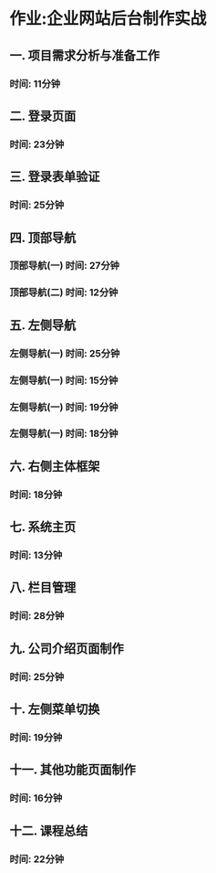 # 作业:企业网站后台制作实战

## 一. 项目需求分析与准备工作

### 时间: 11分钟

## 二. 登录页面

### 时间: 23分钟

## 三. 登录表单验证

### 时间: 25分钟

## 四. 顶部导航

### 顶部导航(一) 时间: 27分钟

### 顶部导航(二) 时间: 12分钟

## 五. 左侧导航

### 左侧导航(一) 时间: 25分钟

### 左侧导航(一) 时间: 15分钟  

### 左侧导航(一) 时间: 19分钟

### 左侧导航(一) 时间: 18分钟

## 六. 右侧主体框架 

### 时间: 18分钟

## 七. 系统主页

### 时间: 13分钟

## 八. 栏目管理

### 时间: 28分钟

## 九. 公司介绍页面制作

### 时间: 25分钟

## 十. 左侧菜单切换

### 时间: 19分钟

## 十一. 其他功能页面制作

### 时间: 16分钟 

## 十二. 课程总结

### 时间: 22分钟
